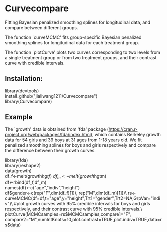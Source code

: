 # Curvecompare
Fitting Bayesian penalized smoothing splines for longitudinal data, and compare between different groups.

The function `curveMCMC' fits group-specific Bayesian penalized smoothing splines for longitudinal data for each treatment group. 

The function `plotCurve' plots two curves corresponding to two levels from a single treatment group or from two treatment groups,
and their contrast curve with credible intervals.

## Installation:
library(devtools)\
install_github("jialiwang1211/Curvecompare")\
library(Curvecompare)

## Example
The `growth' data is obtained from 'fda' package (https://cran.r-project.org/web/packages/fda/index.html), which contains Berkeley growth data for 54 girls and 39 boys at 31 ages 
from 1-18 years old. We fit penalized smoothing splines for boys and girls respectively and compare the difference between 
their growth curves. 


library(fda)\
library(reshape2)\
data(growth)\
df_f<-melt(growth$hgtf)\
df_m<-melt(growth$hgtm)\
df<-rbind(df_f,df_m)\
names(df)<-c("age","indiv","height")\
df$gender<-c(rep("F",dim(df_f)[1]), rep("M",dim(df_m)[1]))\
rs<-curveMCMC(df=df,t="age",y="height",Trt1="gender",Trt2=NA,GrpVar="indiv")\
#plot growth curves with 95% credible intervals for boys and girls respectively, and their contrast curve with 95% credible intervals.\
plotCurve(MCMCsamples=rs$MCMCsamples,compare1="F",
compare2="M",numIntKnots=10,plot.contrast=TRUE,plot.indiv=TRUE,data=rs$data)
